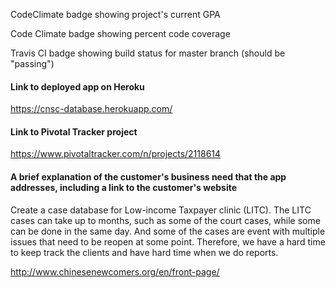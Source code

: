 CodeClimate badge showing project's current GPA



Code Climate badge showing percent code coverage



Travis CI badge showing build status for master branch (should be "passing")



#### Link to deployed app on Heroku
https://cnsc-database.herokuapp.com/


#### Link to Pivotal Tracker project
https://www.pivotaltracker.com/n/projects/2118614


#### A brief explanation of the customer's business need that the app addresses, including a link to the customer's website

Create a case database for Low-income Taxpayer clinic (LITC). The LITC cases can take up to months, such as some of the court cases, while some can be done in the same day. And some of the cases are event with multiple issues that need to be reopen at some point. Therefore, we have a hard time to keep track the clients and have hard time when we do reports.

http://www.chinesenewcomers.org/en/front-page/
